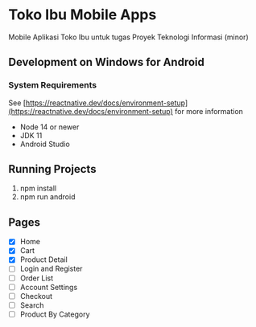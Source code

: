 # Toko Ibu Mobile Apps
Mobile Aplikasi Toko Ibu untuk tugas Proyek Teknologi Informasi (minor)

## Development on Windows for Android
### System Requirements
See [https://reactnative.dev/docs/environment-setup](https://reactnative.dev/docs/environment-setup) for more information
- Node 14 or newer
- JDK 11
- Android Studio

## Running Projects
1. npm install
2. npm run android

## Pages
- [x] Home
- [x] Cart
- [x] Product Detail
- [ ] Login and Register
- [ ] Order List
- [ ] Account Settings
- [ ] Checkout
- [ ] Search
- [ ] Product By Category
